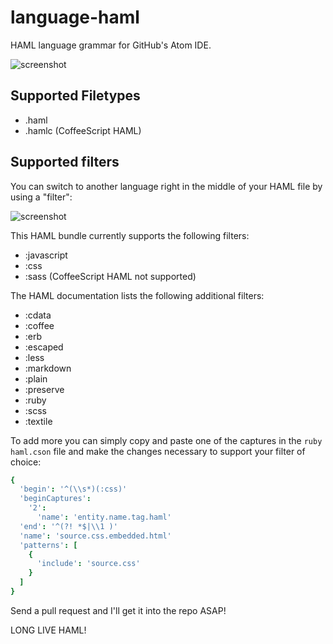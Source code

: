 
language-haml
=============
HAML language grammar for GitHub's Atom IDE.

![screenshot](http://ridingtheclutch.com.s3.amazonaws.com/images/language-haml.png)

## Supported Filetypes

* .haml
* .hamlc (CoffeeScript HAML)

## Supported filters

You can switch to another language right in the middle of your HAML file by
using a "filter":

![screenshot](http://ridingtheclutch.com.s3.amazonaws.com/images/haml_filters.png)

This HAML bundle currently supports the following filters:

* :javascript
* :css
* :sass (CoffeeScript HAML not supported)

The HAML documentation lists the following additional filters:

* :cdata
* :coffee
* :erb
* :escaped
* :less
* :markdown
* :plain
* :preserve
* :ruby
* :scss
* :textile

To add more you can simply copy and paste one of the captures in the `ruby haml.cson` file
and make the changes necessary to support your filter of choice:

```cson
{
  'begin': '^(\\s*)(:css)'
  'beginCaptures':
    '2':
      'name': 'entity.name.tag.haml'
  'end': '^(?! *$|\\1 )'
  'name': 'source.css.embedded.html'
  'patterns': [
    {
      'include': 'source.css'
    }
  ]
}
```

Send a pull request and I'll get it into the repo ASAP!

LONG LIVE HAML!
